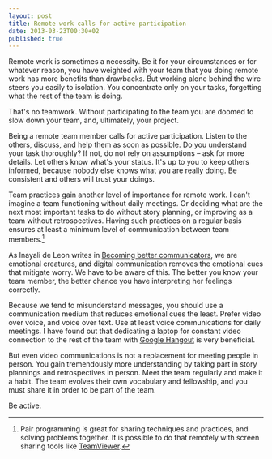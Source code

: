 ```yaml
---
layout: post
title: Remote work calls for active participation
date: 2013-03-23T00:30+02
published: true
---
```


Remote work is sometimes a necessity. Be it for your circumstances or for whatever reason, you have weighted with your team that you doing remote work has more benefits than drawbacks. But working alone behind the wire steers you easily to isolation. You concentrate only on your tasks, forgetting what the rest of the team is doing.

That's no teamwork. Without participating to the team you are doomed to slow down your team, and, ultimately, your project.

Being a remote team member calls for active participation. Listen to the others, discuss, and help them as soon as possible. Do you understand your task thoroughly? If not, do not rely on assumptions – ask for more details. Let others know what's your status. It's up to you to keep others informed, because nobody else knows what you are really doing. Be consistent and others will trust your doings.

Team practices gain another level of importance for remote work. I can't imagine a team functioning without daily meetings. Or deciding what are the next most important tasks to do without story planning, or improving as a team without retrospectives. Having such practices on a regular basis ensures at least a minimum level of communication between team members.[^1]

As Inayali de Leon writes in [Becoming better communicators](https://alistapart.com/article/becoming-better-communicators), we are emotional creatures, and digital communication removes the emotional cues that mitigate worry. We have to be aware of this. The better you know your team member, the better chance you have interpreting her feelings correctly.

Because we tend to misunderstand messages, you should use a communication medium that reduces emotional cues the least. Prefer video over voice, and voice over text. Use at least voice communications for daily meetings. I have found out that dedicating a laptop for constant video connection to the rest of the team with [Google Hangout](https://hangouts.google.com/) is very beneficial.

But even video communications is not a replacement for meeting people in person. You gain tremendously more understanding by taking part in story plannings and retrospectives in person. Meet the team regularly and make it a habit. The team evolves their own vocabulary and fellowship, and you must share it in order to be part of the team.

Be active.

[^1]: Pair programming is great for sharing techniques and practices, and solving problems together. It is possible to do that remotely with screen sharing tools like [TeamViewer](https://www.teamviewer.com/).
